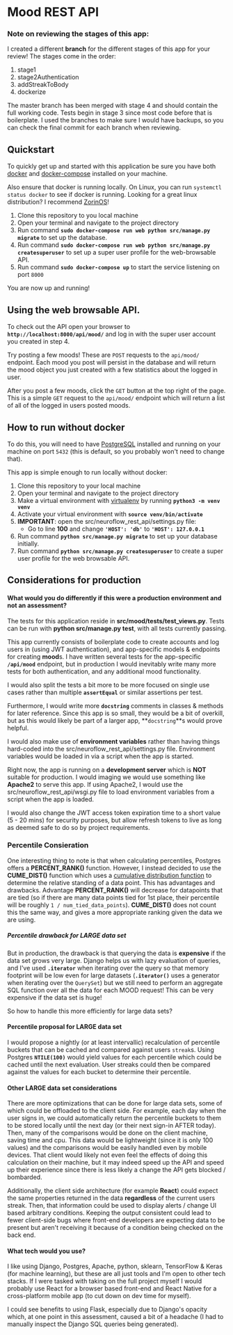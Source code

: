 # Mood REST API

### Note on reviewing the stages of this app:

I created a different **branch** for the different stages of this app for your review!
The stages come in the order:

1. stage1
2. stage2Authentication
3. addStreakToBody
4. dockerize

The master branch has been merged with stage 4 and should contain the full working code. Tests begin in stage 3 since most code before that is boilerplate. I used the branches to make sure I would have backups, so you can check the final commit for each branch when reviewing.

## Quickstart

To quickly get up and started with this application be sure you have both
[docker](https://docs.docker.com/get-docker/) and [docker-compose](https://docs.docker.com/compose/install/) installed on your machine.

Also ensure that docker is running locally. On Linux, you can run `systemctl status docker` to see if docker is running. Looking for a great linux distribution? I recommend [ZorinOS](https://zorinos.com/)!

1. Clone this repository to you local machine
2. Open your terminal and navigate to the project directory
3. Run command **`sudo docker-compose run web python src/manage.py migrate`** to set up the database.
4. Run command **`sudo docker-compose run web python src/manage.py createsuperuser`** to set up
   a super user profile for the web-browsable API.
5. Run command **`sudo docker-compose up`** to start the service listening on port `8000`

You are now up and running!

## Using the web browsable API.

To check out the API open your browser to **`http://localhost:8000/api/mood/`** and log in with the super user account you created in step 4.

Try posting a few moods! These are `POST` requests to the `api/mood/` endpoint. Each mood you post will persist in the database and will return the mood object you just created with a few statistics about the logged in user.

After you post a few moods, click the `GET` button at the top right of the page. This is a simple `GET` request to the `api/mood/` endpoint which will return a list of all of the logged in users posted moods.

## How to run without docker

To do this, you will need to have [PostgreSQL](https://www.postgresql.org/download/) installed and running on your machine on port `5432` (this is default, so you probably won't need to change that).

This app is simple enough to run locally without docker:

1. Clone this repository to your local machine
2. Open your terminal and navigate to the project directory
3. Make a virtual environment with [virtualenv](https://aaronlelevier.github.io/virtualenv-cheatsheet/) by running **`python3 -m venv venv`**
4. Activate your virtual environment with **`source venv/bin/activate`**
5. **IMPORTANT**: open the src/neuroflow_rest_api/settings.py file:
   - Go to line **100** and change **`'HOST': 'db'`** to **`'HOST': 127.0.0.1`**
6. Run command **`python src/manage.py migrate`** to set up your database initially.
7. Run command **`python src/manage.py createsuperuser`** to create a super user profile for the web browsable API.

## Considerations for production

#### What would you do differently if this were a production environment and not an assessment?

The tests for this application reside in **src/mood/tests/test_views.py**. Tests can be run with **python src/manage.py test**, with all tests currently passing.

This app currently consists of boilerplate code to create accounts and log users in (using JWT authentication), and app-specific models & endpoints for creating **mood**s. I have written several tests for the app-specific **`/api/mood`** endpoint, but in production I would inevitably write many more tests for both authentication, and any additional mood functionality.

I would also split the tests a bit more to be more focused on single use cases rather than multiple **`assertEqual`** or similar assertions per test.

Furthermore, I would write more **`docstring`** comments in classes & methods for later reference. Since this app is so small, they would be a bit of overkill, but as this would likely be part of a larger app, **`docstring`**s would prove helpful.

I would also make use of **environment variables** rather than having things hard-coded into the src/neuroflow_rest_api/settings.py file. Environment variables would be loaded in via a script when the app is started.

Right now, the app is running on a **development server** which is **NOT** suitable for production. I would imaging we would use something like **Apache2** to serve this app. If using Apache2, I would use the src/neuroflow_rest_api/wsgi.py file to load environment variables from a script when the app is loaded.

I would also change the JWT access token expiration time to a short value (5 - 20 mins) for security purposes, but allow refresh tokens to live as long as deemed safe to do so by project requirements.

### Percentile Consieration

One interesting thing to note is that when calculating percentiles, Postgres offers a **PERCENT_RANK()** function. However, I instead decided to use the **CUME_DIST()** function which uses a [cumulative distribution function](https://en.wikipedia.org/wiki/Cumulative_distribution_function) to determine the relative standing of a data point. This has advantages and drawbacks. Advantage **PERCENT_RANK()** will decrease for datapoints that are tied (so if there are many data points tied for 1st place, their percentile will be roughly `1 / num_tied_data_points`). **CUME_DIST()** does not count this the same way, and gives a more appropriate ranking given the data we are using.

##### Percentile drawback for LARGE data set

But in production, the drawback is that querying the data is **expensive** if the data set grows very large. Django helps us with lazy evaluation of queries, and I've used **`.iterator`** when iterating over the query so that memory footprint will be low even for large datasets (**`.iterator()`** uses a generator when iterating over the `QuerySet`) but we still need to perform an aggregate SQL function over all the data for each MOOD request! This can be very expensive if the data set is huge!

So how to handle this more efficiently for large data sets?

#### Percentile proposal for LARGE data set

I would propose a nightly (or at least intervallic) recalculation of percentile buckets that can be cached and compared against users `streak`s. Using Postgres **`NTILE(100)`** would yield values for each percentile which could be cached until the next evaluation. User streaks could then be compared against the values for each bucket to determine their percentile.

#### Other LARGE data set considerations

There are more optimizations that can be done for large data sets, some of which could be offloaded to the client side. For example, each day when the user signs in, we could automatically return the percentile buckets to them to be stored locally until the next day (or their next sign-in AFTER today). Then, many of the comparisons would be done on the client machine, saving time and cpu. This data would be lightweight (since it is only 100 values) and the comparisons would be easily handled even by mobile devices. That client would likely not even feel the effects of doing this calculation on their machine, but it may indeed speed up the API and speed up their experience since there is less likely a change the API gets blocked / bombarded.

Additionally, the client side architecture (for example **React**) could expect the same properties returned in the data **regardless** of the current users streak. Then, that information could be used to display alerts / change UI based arbitrary conditions. Keeping the output consistent could lead to fewer client-side bugs where front-end developers are expecting data to be present but aren't receiving it because of a condition being checked on the back end.

#### What tech would you use?

I like using Django, Postgres, Apache, python, sklearn, TensorFlow & Keras (for machine learning), but these are all just tools and I'm open to other tech stacks. If I were tasked with taking on the full project myself I would probably use React for a browser based front-end and React Native for a cross-platform mobile app (to cut down on dev time for myself).

I could see benefits to using Flask, especially due to Django's opacity which, at one point in this assessment, caused a bit of a headache (I had to manually inspect the Django SQL queries being generated).
